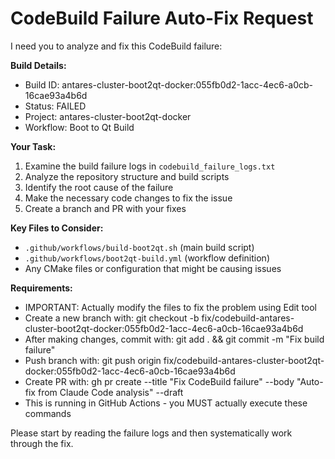 # CodeBuild Failure Auto-Fix Request

I need you to analyze and fix this CodeBuild failure:

**Build Details:**
- Build ID: antares-cluster-boot2qt-docker:055fb0d2-1acc-4ec6-a0cb-16cae93a4b6d
- Status: FAILED  
- Project: antares-cluster-boot2qt-docker
- Workflow: Boot to Qt Build

**Your Task:**
1. Examine the build failure logs in `codebuild_failure_logs.txt`
2. Analyze the repository structure and build scripts
3. Identify the root cause of the failure
4. Make the necessary code changes to fix the issue
5. Create a branch and PR with your fixes

**Key Files to Consider:**
- `.github/workflows/build-boot2qt.sh` (main build script)
- `.github/workflows/boot2qt-build.yml` (workflow definition)
- Any CMake files or configuration that might be causing issues

**Requirements:**
- IMPORTANT: Actually modify the files to fix the problem using Edit tool
- Create a new branch with: git checkout -b fix/codebuild-antares-cluster-boot2qt-docker:055fb0d2-1acc-4ec6-a0cb-16cae93a4b6d
- After making changes, commit with: git add . && git commit -m "Fix build failure"
- Push branch with: git push origin fix/codebuild-antares-cluster-boot2qt-docker:055fb0d2-1acc-4ec6-a0cb-16cae93a4b6d
- Create PR with: gh pr create --title "Fix CodeBuild failure" --body "Auto-fix from Claude Code analysis" --draft
- This is running in GitHub Actions - you MUST actually execute these commands

Please start by reading the failure logs and then systematically work through the fix.
